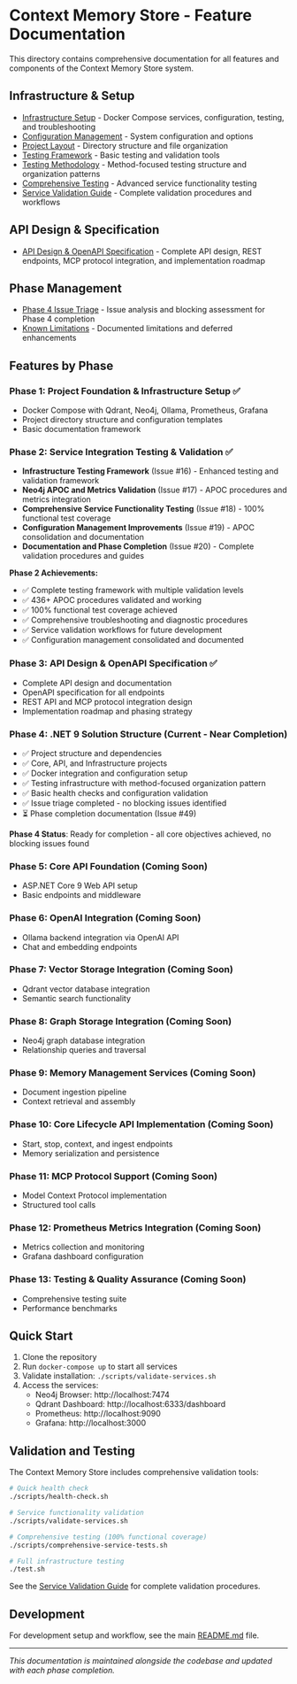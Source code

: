 # Context Memory Store - Feature Documentation

This directory contains comprehensive documentation for all features and components of the Context Memory Store system.

## Infrastructure & Setup

- [Infrastructure Setup](infrastructure.md) - Docker Compose services, configuration, testing, and troubleshooting
- [Configuration Management](configuration.md) - System configuration and options
- [Project Layout](project-layout.md) - Directory structure and file organization
- [Testing Framework](testing.md) - Basic testing and validation tools
- [Testing Methodology](testing-methodology.md) - Method-focused testing structure and organization patterns
- [Comprehensive Testing](comprehensive-testing.md) - Advanced service functionality testing
- [Service Validation Guide](service-validation.md) - Complete validation procedures and workflows

## API Design & Specification

- [API Design & OpenAPI Specification](api-design.md) - Complete API design, REST endpoints, MCP protocol integration, and implementation roadmap

## Phase Management

- [Phase 4 Issue Triage](phase4-issue-triage.md) - Issue analysis and blocking assessment for Phase 4 completion
- [Known Limitations](known-limitations.md) - Documented limitations and deferred enhancements

## Features by Phase

### Phase 1: Project Foundation & Infrastructure Setup ✅
- Docker Compose with Qdrant, Neo4j, Ollama, Prometheus, Grafana
- Project directory structure and configuration templates
- Basic documentation framework

### Phase 2: Service Integration Testing & Validation ✅
- **Infrastructure Testing Framework** (Issue #16) - Enhanced testing and validation framework
- **Neo4j APOC and Metrics Validation** (Issue #17) - APOC procedures and metrics integration
- **Comprehensive Service Functionality Testing** (Issue #18) - 100% functional test coverage
- **Configuration Management Improvements** (Issue #19) - APOC consolidation and documentation
- **Documentation and Phase Completion** (Issue #20) - Complete validation procedures and guides

**Phase 2 Achievements:**
- ✅ Complete testing framework with multiple validation levels
- ✅ 436+ APOC procedures validated and working
- ✅ 100% functional test coverage achieved
- ✅ Comprehensive troubleshooting and diagnostic procedures
- ✅ Service validation workflows for future development
- ✅ Configuration management consolidated and documented

### Phase 3: API Design & OpenAPI Specification ✅
- Complete API design and documentation
- OpenAPI specification for all endpoints
- REST API and MCP protocol integration design
- Implementation roadmap and phasing strategy

### Phase 4: .NET 9 Solution Structure (Current - Near Completion)
- ✅ Project structure and dependencies
- ✅ Core, API, and Infrastructure projects  
- ✅ Docker integration and configuration setup
- ✅ Testing infrastructure with method-focused organization pattern
- ✅ Basic health checks and configuration validation
- ✅ Issue triage completed - no blocking issues identified
- ⏳ Phase completion documentation (Issue #49)

**Phase 4 Status**: Ready for completion - all core objectives achieved, no blocking issues found

### Phase 5: Core API Foundation (Coming Soon)
- ASP.NET Core 9 Web API setup
- Basic endpoints and middleware

### Phase 6: OpenAI Integration (Coming Soon)
- Ollama backend integration via OpenAI API
- Chat and embedding endpoints

### Phase 7: Vector Storage Integration (Coming Soon)
- Qdrant vector database integration
- Semantic search functionality

### Phase 8: Graph Storage Integration (Coming Soon)
- Neo4j graph database integration
- Relationship queries and traversal

### Phase 9: Memory Management Services (Coming Soon)
- Document ingestion pipeline
- Context retrieval and assembly

### Phase 10: Core Lifecycle API Implementation (Coming Soon)
- Start, stop, context, and ingest endpoints
- Memory serialization and persistence

### Phase 11: MCP Protocol Support (Coming Soon)
- Model Context Protocol implementation
- Structured tool calls

### Phase 12: Prometheus Metrics Integration (Coming Soon)
- Metrics collection and monitoring
- Grafana dashboard configuration

### Phase 13: Testing & Quality Assurance (Coming Soon)
- Comprehensive testing suite
- Performance benchmarks

## Quick Start

1. Clone the repository
2. Run `docker-compose up` to start all services
3. Validate installation: `./scripts/validate-services.sh`
4. Access the services:
   - Neo4j Browser: http://localhost:7474
   - Qdrant Dashboard: http://localhost:6333/dashboard
   - Prometheus: http://localhost:9090
   - Grafana: http://localhost:3000

## Validation and Testing

The Context Memory Store includes comprehensive validation tools:

```bash
# Quick health check
./scripts/health-check.sh

# Service functionality validation
./scripts/validate-services.sh

# Comprehensive testing (100% functional coverage)
./scripts/comprehensive-service-tests.sh

# Full infrastructure testing
./test.sh
```

See the [Service Validation Guide](service-validation.md) for complete validation procedures.

## Development

For development setup and workflow, see the main [README.md](../README.md) file.

---

*This documentation is maintained alongside the codebase and updated with each phase completion.*